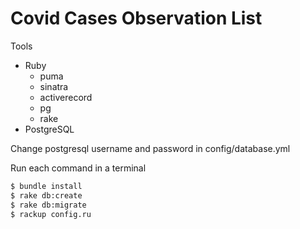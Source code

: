 # Covid Cases Observation List

 Tools
- Ruby
	- puma
	- sinatra
	- activerecord
	- pg
	- rake
- PostgreSQL

Change postgresql username and password in config/database.yml

Run each command in a terminal
```bash
$ bundle install
$ rake db:create
$ rake db:migrate
$ rackup config.ru
```
